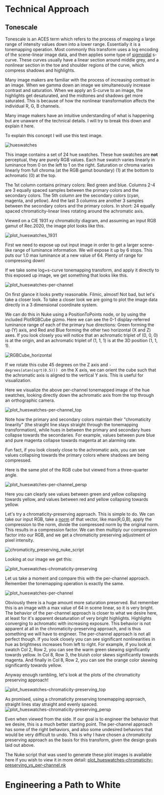 # Technical Approach

## Tonescale

Tonescale is an ACES term which refers to the process of mapping a large range of intensity values down into a lower range. Essentially it is a tonemapping operation. Most commonly this transform uses a log encoding of the scene-linear image data, and then applies some type of [sigmoidal](https://en.wikipedia.org/wiki/Sigmoid_function) s-curve. These curves usually have a linear section around middle grey, and a nonlinear section in the toe and shoulder regions of the curve, which compress shadows and highlights.

Many image makers are familiar with the process of increasing contrast in an image. When we gamma down an image we simultaneously increase contrast and saturation. When we apply an S-curve to an image, the highlights get desaturated, and the midtones and shadows get more saturated. This is because of how the nonlinear transformation affects the individual R, G, B channels. 

Many image makers have an intuitive understanding of what is happening but are unaware of the technical details. I will try to break this down and explain it here.

To explain this concept I will use this test image. 

![hueswatches](./img/hueswatches.jpg)

This image contains a set of 24 hue swatches. These hue swatches are **not** perceptual, they are purely RGB values. Each hue swatch varies linearly in luminance from 0 on the left to 1 on the right. Saturation or chroma varies linearly from full chroma (at the RGB gamut boundary) (1) at the bottom to achromatic (0) at the top. 

The 1st column contains primary colors: Red green and blue. Columns 2-4 are 3 equally spaced samples between the primary colors and the secondary colors. The 5th column are the secondary colors (cyan, magenta, and yellow). And the last 3 columns are another 3 samples between the secondary colors and the primary colors. In short: 24 equally spaced chromaticity-linear lines rotating around the achromatic axis. 

Viewed on a CIE 1931 xy chromaticity diagram, and assuming an input RGB gamut of Rec.2020, the image plot looks like this.	

<img src="./img/plot_hueswatches_1931.png" alt="plot_hueswatches_1931"  />

First we need to expose up out input image in order to get a larger scene-like range of luminance information. We will expose it up by 6 stops. This puts our 1.0 max luminance at a new value of 64. Plenty of range for compressing down!

If we take some log+s-curve tonemapping transform, and apply it directly to this exposed up image, we get something that looks like this.

![plot_hueswatches-per-channel](./img/plot_hueswatches-per-channel.jpg)

On first glance it looks pretty reasonable. Filmic, almost! Not bad, but let's take a closer look. To take a closer look we are going to plot the image data directly in a 3 dimensional coordinate system. 

We can do this in Nuke using a PositionToPoints node, or by using the included PlotRGBCube gizmo. Here we can see the 0-1 display-referred luminance range of each of the primary hue directions: Green forming the up (Y) axis, and Red and Blue forming the other two horizontal (X and Z) axes. If you look closely you will notice that an achromatic triplet of (0, 0, 0) is at the origin, and an achromatic triplet of (1, 1, 1) is at the 3D position (1, 1, 1). 

![RGBCube_horizontal](./img/RGBCube_horizontal.png)

If we rotate this cube 45 degrees on the Z axis and `-degrees(atan(sqrt(0.5))) ` on the X axis, we can orient the cube such that the achromatic axis is aligned to the vertical Y axis. This is useful for visualization.

Here we visualize the above per-channel tonemapped image of the hue swatches, looking directly down the achromatic axis from the top through an orthographic camera. 

![plot_hueswatches-per-channel_top](./img/plot_hueswatches-per-channel_top.jpg)

Note how the primary and secondary colors maintain their "chromaticity linearity" (the straight line stays straight through the tonemapping transformation), while hues in between the primary and secondary hues collapse towards the secondaries. For example, values between pure blue and pure magenta collapse towards magenta at an alarming rate.

Fun fact, if you look closely close to the achromatic axis, you can see values collapsing towards the primary colors where shadows are being compressed.

Here is the same plot of the RGB cube but viewed from a three-quarter angle.

![plot_hueswatches-per-channel_persp](./img/plot_hueswatches-per-channel_persp.jpg)

Here you can clearly see values between green and yellow collapsing towards yellow, and values between red and yellow collapsing towards yellow.

Let's try a chromaticity-preserving approach. This is simple to do. We can take our input RGB, take a [norm](https://en.wikipedia.org/wiki/Norm_(mathematics)) of that vector, like max(R,G,B), apply the compression to the norm, divide the compressed norm by the original norm. This results in a compression factor. We can then multiply our compression factor into our RGB, and we get a chromaticity preserving adjustment of pixel intensity.

![chromaticity_preserving_nuke_script](./img/chromaticity_preserving_nuke_script.png)

Looking at our image we get this:

![plot_hueswatches-chromaticity-preserving](./img/plot_hueswatches-chromaticity-preserving.jpg)

Let us take a moment and compare this with the per-channel approach. Remember the tonemapping operation is exactly the same.

![plot_hueswatches-per-channel](./img/plot_hueswatches-per-channel.jpg)

Obviously there is a huge amount more saturation preserved. But remember this is an image with a max value of 64 in scene linear, so it is very bright. The behavior of the per-channel approach is closer to what we desire here, at least for it's apparent desaturation of very bright highlights. Highlights converging to achromatic with increasing exposure. This behavior is not apparent at all in the chromaticity-preserving approach, and is thus something we will have to engineer. The per-channel approach is not all perfect though. If you look closely you can see significant nonlinearities in hue as brightness increases from left to right. For example, if you look at swatch Col 2, Row 2, you can see the warm green skewing significantly towards yellow. In Col 8, Row 3, the bluish color skews significantly towards magenta. And finally in Col 8, Row 2, you can see the orange color skewing significantly towards yellow.

Anyway enough rambling, let's look at the plots of the chromaticity preserving approach!

![plot_hueswatches-chromaticity-preserving_top](./img/plot_hueswatches-chromaticity-preserving_top.jpg)

As promised, using a chromaticity preserving tonemapping approach, straight lines stay straight and evenly spaced. ![plot_hueswatches-chromaticity-preserving_persp](./img/plot_hueswatches-chromaticity-preserving_persp.jpg)

Even when viewed from the side. If our goal is to engineer the behavior that we desire, this is a much better starting point. The per-channel approach has some of the right behaviors, and also some undesired behaviors that would be very difficult to undo. This is why I have chosen a chromaticity preserving approach as the basis for this transform, given the design goals laid out above.

The Nuke script that was used to generate these plot images is available here if you wish to view it in more detail: [plot_hueswatches-chromaticity-preserving_vs_per-channel.nk](./img/plot_hueswatches-chromaticity-preserving_vs_per-channel.nk) 

# Engineering a Path to White